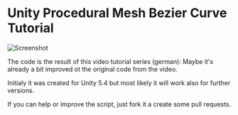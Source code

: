 # Unity Procedural Mesh Bezier Curve Tutorial

![Screenshot](https://brainfoolong.github.io/unity-procedural-mesh-bezier-curve/screenshot-1.jpg)

The code is the result of this video tutorial series (german):
Maybe it's already a bit improved ot the original code from the video.

Initialy it was created for Unity 5.4 but most likely it will work also for further versions.

If you can help or improve the script, just fork it a create some pull requests.
